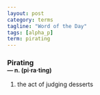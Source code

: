 ```yaml
---
layout: post
category: terms
tagline: "Word of the Day"
tags: [alpha_p]
term: pirating
---
```


<h3>Pirating<br/> <small>&mdash; n. (pi<span>&middot;</span>ra<span>&middot;</span>ting)</small></h3>
<p><ol>
<li>the act of judging desserts</li>
</ol></p>
